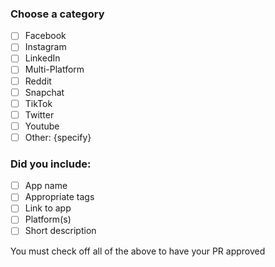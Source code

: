 ### Choose a category

- [ ] Facebook
- [ ] Instagram 
- [ ] LinkedIn 
- [ ] Multi-Platform
- [ ] Reddit 
- [ ] Snapchat  
- [ ] TikTok 
- [ ] Twitter 
- [ ] Youtube
- [ ] Other: {specify}

### Did you include:

- [ ] App name
- [ ] Appropriate tags
- [ ] Link to app
- [ ] Platform(s)
- [ ] Short description

You must check off all of the above to have your PR approved
